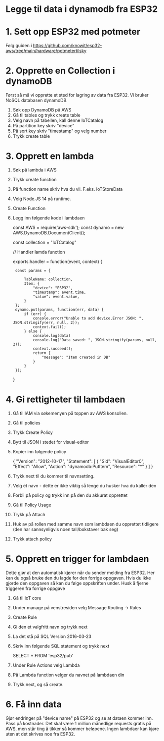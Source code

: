 # Legge til data i dynamodb fra ESP32

# 1. Sett opp ESP32 med potmeter

Følg guiden i https://github.com/knowit/esp32-aws/tree/main/hardware/potmetertilsky

# 2. Opprette en Collection i dynamoDB

Først så må vi opprette et sted for lagring av data fra ESP32. Vi bruker NoSQL databasen dynamoDB. 

1. Søk opp DynamoDB på AWS
2. Gå til tables og trykk create table
3.  Velg navn på tabellen, kall denne IoTCatalog
4. På partition key skriv "device"
5. På sort key skriv "timestamp" og velg number
6. Trykk create table

# 3. Opprett en lambda
1. Søk på lambda i AWS
2. Trykk create function
3. På function name skriv hva du vil. F.eks. IoTStoreData
4. Velg Node.JS 14 på runtime.
5. Create Function
6. Legg inn følgende kode i lambdaen

    const AWS = require('aws-sdk');
	const dynamo = new AWS.DynamoDB.DocumentClient();

	const collection = "IoTCatalog"

	// Handler lamda function

	exports.handler = function(event, context) {

		const params = {

			TableName: collection,
			Item: {
				"device": "ESP32",
				"timestamp": event.time,
				"value": event.value,
			}
		};
		dynamo.put(params, function(err, data) {
			if (err) {
				console.error("Unable to add device.Error JSON: ", JSON.stringify(err, null, 2));
				context.fail();
			} else {
				console.log(data)
				console.log("Data saved: ", JSON.stringify(params, null, 2));
				context.succeed();
				return {
					"message": "Item created in DB"
				}
			}
		});
	}

# 4. Gi rettigheter til lambdaen
1. Gå til IAM via søkemenyen på toppen av AWS konsollen. 
2. Gå til policies
3. Trykk Create Policy
4. Bytt til JSON i stedet for visual-editor
5. Kopier inn følgende policy

    {
		"Version": "2012-10-17",
		"Statement": [
			{
				"Sid": "VisualEditor0",
				"Effect": "Allow",
				"Action": "dynamodb:PutItem",
				"Resource": "*"
			}
		]
	}
6. Trykk next til du kommer til navnsetting.
7. Velg et navn - dette er ikke viktig så lenge du husker hva du kaller den
8. Forbli på policy og trykk inn på den du akkurat opprettet
9. Gå til Policy Usage
10. Trykk på Attach
11. Huk av på rollen med samme navn som lambdaen du opprettet tidligere (den har sannsynligvis noen tall/bokstaver bak seg)
12. Trykk attach policy

# 5. Opprett en trigger for lambdaen
Dette gjør at den automatisk kjører når du sender melding fra ESP32. Her kan du også bruke den du lagde for den forrige oppgaven. Hvis du ikke gjorde den oppgaven så kan du følge oppskriften under. Husk å fjerne triggeren fra forrige oppgave

1. Gå til IoT core
2. Under manage på venstresiden velg Message Routing -> Rules
3. Create Rule
4. Gi den et valgfritt navn og trykk next
5. La det stå på SQL Version 2016-03-23
6. Skriv inn følgende SQL statement og trykk next

    SELECT * FROM 'esp32/pub'
7. Under Rule Actions velg Lambda
8. På Lambda function velger du navnet på lambdaen din
9. Trykk next, og så create.

# 6. Få inn data
Gjør endringer på "device name" på ESP32 og se at dataen kommer inn. Pass på kostnader. Det skal være 1 million månedlige requests gratis på AWS, men står ting å tikker så kommer beløpene. Ingen lambdaer kan kjøre uten at det skrives noe fra ESP32. 

